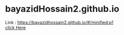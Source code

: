 ﻿# bayazidHossain2.github.io
Link : https://bayazidhossain2.github.io/#/minified:p1
<br>
<a href="https://bayazidhossain2.github.io/#/minified:p1"> click Here </a>
